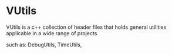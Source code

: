 # VUtils
VUtils is a c++ collection of header files that holds general utilities applicable in a wide range of projects

such as: DebugUtils, TimeUtils,
